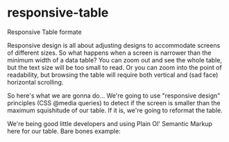 # responsive-table
Responsive Table formate 

Responsive design is all about adjusting designs to accommodate screens of different sizes. So what happens when a screen is narrower than the minimum width of a data table? You can zoom out and see the whole table, but the text size will be too small to read. Or you can zoom into the point of readability, but browsing the table will require both vertical and (sad face) horizontal scrolling.

So here's what we are gonna do...
We're going to use "responsive design" principles (CSS @media queries) to detect if the screen is smaller than the maximum squishitude of our table. If it is, we're going to reformat the table.

We're being good little developers and using Plain Ol' Semantic Markup here for our table. Bare bones example:
